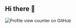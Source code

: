## Hi there 👋

![Profile view counter on GitHub](https://komarev.com/ghpvc/?username=perisicnikola37)
